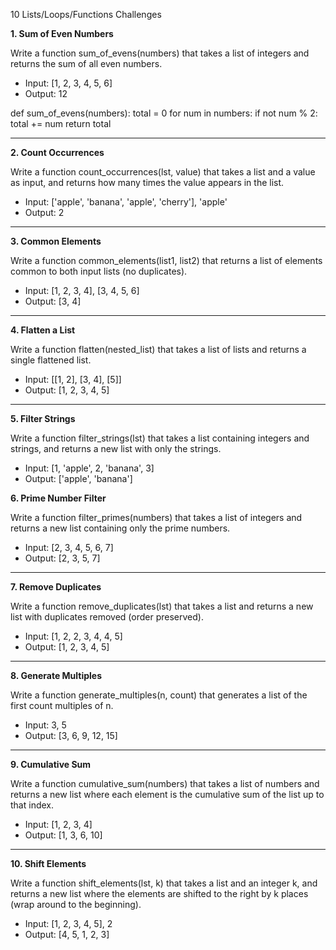 10 Lists/Loops/Functions Challenges

**1. Sum of Even Numbers**

Write a function sum_of_evens(numbers) that takes a list of integers and returns the sum of all even numbers.

-   Input: [1, 2, 3, 4, 5, 6]
-   Output: 12

def sum_of_evens(numbers):
	total = 0
	for num in numbers:
		if not num % 2:
			total += num
	return total

* * * * *

**2. Count Occurrences**

Write a function count_occurrences(lst, value) that takes a list and a value as input, and returns how many times the value appears in the list.

-   Input: ['apple', 'banana', 'apple', 'cherry'], 'apple'
-   Output: 2

* * * * *

**3. Common Elements**

Write a function common_elements(list1, list2) that returns a list of elements common to both input lists (no duplicates).

-   Input: [1, 2, 3, 4], [3, 4, 5, 6]
-   Output: [3, 4]

* * * * *

**4. Flatten a List**

Write a function flatten(nested_list) that takes a list of lists and returns a single flattened list.

-   Input: [[1, 2], [3, 4], [5]]
-   Output: [1, 2, 3, 4, 5]

* * * * *

**5. Filter Strings**

Write a function filter_strings(lst) that takes a list containing integers and strings, and returns a new list with only the strings.

-   Input: [1, 'apple', 2, 'banana', 3]
-   Output: ['apple', 'banana']

**6. Prime Number Filter**

Write a function filter_primes(numbers) that takes a list of integers and returns a new list containing only the prime numbers.

-   Input: [2, 3, 4, 5, 6, 7]
-   Output: [2, 3, 5, 7]

* * * * *

**7. Remove Duplicates**

Write a function remove_duplicates(lst) that takes a list and returns a new list with duplicates removed (order preserved).

-   Input: [1, 2, 2, 3, 4, 4, 5]
-   Output: [1, 2, 3, 4, 5]

* * * * *

**8. Generate Multiples**

Write a function generate_multiples(n, count) that generates a list of the first count multiples of n.

-   Input: 3, 5
-   Output: [3, 6, 9, 12, 15]

* * * * *

**9. Cumulative Sum**

Write a function cumulative_sum(numbers) that takes a list of numbers and returns a new list where each element is the cumulative sum of the list up to that index.

-   Input: [1, 2, 3, 4]
-   Output: [1, 3, 6, 10]

* * * * *

**10. Shift Elements**

Write a function shift_elements(lst, k) that takes a list and an integer k, and returns a new list where the elements are shifted to the right by k places (wrap around to the beginning).

-   Input: [1, 2, 3, 4, 5], 2
-   Output: [4, 5, 1, 2, 3]